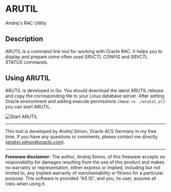 # ARUTIL
Andrej's RAC Utility

## Description

ARUTIL is a command line tool for working with Oracle RAC. It helps you to display and prepare some often used *SRVCTL CONFIG* and *SRVCTL STATUS* commands.

## Using ARUTIL

ARUTIL is developed in Go. You should download the latest ARUTIL release and copy the corresponding file to your Linux database server. After setting Oracle environment and adding execute permissions `chmod +x ./arutil_ol7` you can start ARUTIL.


![Start ARUTIL](https://github.com/asimondev/arutil/screenshots/arutil_start.png)


***

This tool is developed by *Andrej Simon*, Oracle ACS Germany in my free time. If you have any 
questions or comments, please contact me directly (*andrej.simon@oracle.com*).

***

**Freeware disclaimer**: The author, Andrej Simon, of this freeware accepts no responsibility for damages resulting from the use of this product and makes no warranty or representation, either express or implied, including but not limited to, any implied warranty of merchantability or fitness for a particular purpose. This software is provided "AS IS", and you, its user, 
assume all risks when using it.

